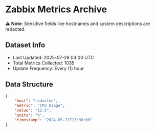 # Zabbix Metrics Archive

⚠️ **Note**: Sensitive fields like hostnames and system descriptions are redacted.

## Dataset Info
- Last Updated: 2025-07-28 03:00 UTC
- Total Metrics Collected: 1035
- Update Frequency: Every (1) hour

## Data Structure
```json
{
    "host": "redacted",
    "metric": "CPU Usage",
    "value": "12.5",
    "units": "%",
    "timestamp": "2024-05-21T12:00:00"
}
```
